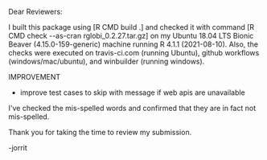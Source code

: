Dear Reviewers:

I built this package using [R CMD build .] and checked it with command [R CMD check --as-cran rglobi_0.2.27.tar.gz] on my Ubuntu 18.04 LTS Bionic Beaver (4.15.0-159-generic) machine running R 4.1.1 (2021-08-10). Also, the checks were executed on travis-ci.com (running Ubuntu), github workflows (windows/mac/ubuntu), and winbuilder (running windows). 

IMPROVEMENT
* improve test cases to skip with message if web apis are unavailable

I've checked the mis-spelled words and confirmed that they are in fact not mis-spelled. 

Thank you for taking the time to review my submission.

-jorrit
